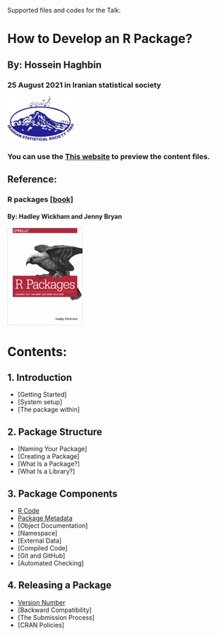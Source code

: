 Supported files and codes for the Talk:
# How to Develop an R Package?
## By: Hossein Haghbin
### 25 August 2021 in Iranian statistical society 
<img src="img/ISS-Logo.jpg" alt="Diffrent perspective of objects." width="150" height="100">

### You can use the [This website](https://haghbinh.github.io/DevRpack/) to preview the content files.

## Reference:
### R packages [\[book\] ](https://r-pkgs.org/)
#### By: Hadley Wickham and Jenny Bryan

<img src="img/cover.png" alt="Diffrent perspective of objects." width="170" height="220">

# Contents:
## 1. Introduction
 * [Getting Started]
 * [System setup]
 * [The package within]
## 2. Package Structure
 * [Naming Your Package]
 * [Creating a Package]
 * [What Is a Package?]
 * [What Is a Library?]
## 3. Package Components
 * [R Code](https://haghbinh.github.io/DevRpack/html/R_Codes.html)
 * [Package Metadata](https://haghbinh.github.io/DevRpack/html/meta_data.html)
 * [Object Documentation]
 * [Namespace]
 * [External Data]
 * [Compiled Code]
 * [Git and GitHub]
 * [Automated Checking]
## 4. Releasing a Package
 * [Version Number](https://haghbinh.github.io/DevRpack/html/R_Codes.html)
 * [Backward Compatibility]
 * [The Submission Process]
 * [CRAN Policies]
